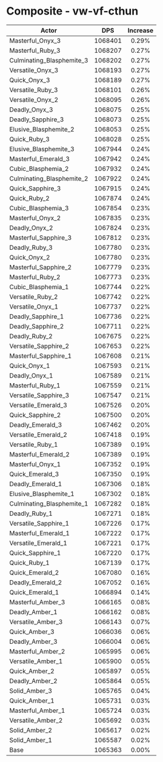 # Composite - vw-vf-cthun
| Actor | DPS | Increase |
|---|:---:|:---:|
|Masterful_Onyx_3|1068401|0.29%|
|Masterful_Ruby_3|1068207|0.27%|
|Culminating_Blasphemite_3|1068202|0.27%|
|Versatile_Onyx_3|1068193|0.27%|
|Quick_Onyx_3|1068189|0.27%|
|Versatile_Ruby_3|1068101|0.26%|
|Versatile_Onyx_2|1068095|0.26%|
|Deadly_Onyx_3|1068075|0.25%|
|Deadly_Sapphire_3|1068073|0.25%|
|Elusive_Blasphemite_2|1068053|0.25%|
|Quick_Ruby_3|1068028|0.25%|
|Elusive_Blasphemite_3|1067944|0.24%|
|Masterful_Emerald_3|1067942|0.24%|
|Cubic_Blasphemia_2|1067932|0.24%|
|Culminating_Blasphemite_2|1067922|0.24%|
|Quick_Sapphire_3|1067915|0.24%|
|Quick_Ruby_2|1067874|0.24%|
|Cubic_Blasphemia_3|1067854|0.23%|
|Masterful_Onyx_2|1067835|0.23%|
|Deadly_Onyx_2|1067824|0.23%|
|Masterful_Sapphire_3|1067812|0.23%|
|Deadly_Ruby_3|1067780|0.23%|
|Quick_Onyx_2|1067780|0.23%|
|Masterful_Sapphire_2|1067779|0.23%|
|Masterful_Ruby_2|1067773|0.23%|
|Cubic_Blasphemia_1|1067744|0.22%|
|Versatile_Ruby_2|1067742|0.22%|
|Versatile_Onyx_1|1067737|0.22%|
|Deadly_Sapphire_1|1067736|0.22%|
|Deadly_Sapphire_2|1067711|0.22%|
|Deadly_Ruby_2|1067675|0.22%|
|Versatile_Sapphire_2|1067653|0.22%|
|Masterful_Sapphire_1|1067608|0.21%|
|Quick_Onyx_1|1067593|0.21%|
|Deadly_Onyx_1|1067589|0.21%|
|Masterful_Ruby_1|1067559|0.21%|
|Versatile_Sapphire_3|1067547|0.21%|
|Versatile_Emerald_3|1067526|0.20%|
|Quick_Sapphire_2|1067500|0.20%|
|Deadly_Emerald_3|1067462|0.20%|
|Versatile_Emerald_2|1067418|0.19%|
|Versatile_Ruby_1|1067389|0.19%|
|Masterful_Emerald_2|1067389|0.19%|
|Masterful_Onyx_1|1067352|0.19%|
|Quick_Emerald_3|1067350|0.19%|
|Deadly_Emerald_1|1067306|0.18%|
|Elusive_Blasphemite_1|1067302|0.18%|
|Culminating_Blasphemite_1|1067282|0.18%|
|Deadly_Ruby_1|1067271|0.18%|
|Versatile_Sapphire_1|1067226|0.17%|
|Masterful_Emerald_1|1067222|0.17%|
|Versatile_Emerald_1|1067221|0.17%|
|Quick_Sapphire_1|1067220|0.17%|
|Quick_Ruby_1|1067139|0.17%|
|Quick_Emerald_2|1067080|0.16%|
|Deadly_Emerald_2|1067052|0.16%|
|Quick_Emerald_1|1066894|0.14%|
|Masterful_Amber_3|1066165|0.08%|
|Deadly_Amber_1|1066162|0.08%|
|Versatile_Amber_3|1066143|0.07%|
|Quick_Amber_3|1066036|0.06%|
|Deadly_Amber_3|1066004|0.06%|
|Masterful_Amber_2|1065995|0.06%|
|Versatile_Amber_1|1065900|0.05%|
|Quick_Amber_2|1065897|0.05%|
|Deadly_Amber_2|1065864|0.05%|
|Solid_Amber_3|1065765|0.04%|
|Quick_Amber_1|1065731|0.03%|
|Masterful_Amber_1|1065724|0.03%|
|Versatile_Amber_2|1065692|0.03%|
|Solid_Amber_2|1065617|0.02%|
|Solid_Amber_1|1065587|0.02%|
|Base|1065363|0.00%|
